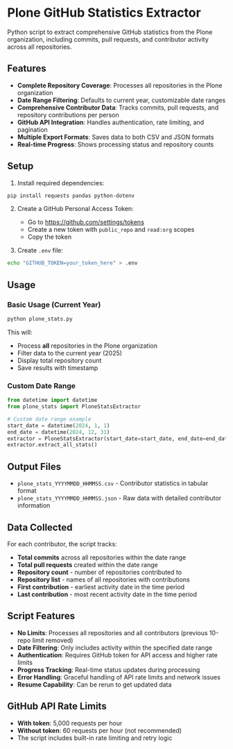 # Plone GitHub Statistics Extractor

Python script to extract comprehensive GitHub statistics from the Plone organization, including commits, pull requests, and contributor activity across all repositories.

## Features

- **Complete Repository Coverage**: Processes all repositories in the Plone organization
- **Date Range Filtering**: Defaults to current year, customizable date ranges
- **Comprehensive Contributor Data**: Tracks commits, pull requests, and repository contributions per person  
- **GitHub API Integration**: Handles authentication, rate limiting, and pagination
- **Multiple Export Formats**: Saves data to both CSV and JSON formats
- **Real-time Progress**: Shows processing status and repository counts

## Setup

1. Install required dependencies:
```bash
pip install requests pandas python-dotenv
```

2. Create a GitHub Personal Access Token:
   - Go to https://github.com/settings/tokens
   - Create a new token with `public_repo` and `read:org` scopes
   - Copy the token

3. Create `.env` file:
```bash
echo "GITHUB_TOKEN=your_token_here" > .env
```

## Usage

### Basic Usage (Current Year)
```bash
python plone_stats.py
```

This will:
- Process **all** repositories in the Plone organization
- Filter data to the current year (2025)
- Display total repository count
- Save results with timestamp

### Custom Date Range
```python
from datetime import datetime
from plone_stats import PloneStatsExtractor

# Custom date range example
start_date = datetime(2024, 1, 1)
end_date = datetime(2024, 12, 31)
extractor = PloneStatsExtractor(start_date=start_date, end_date=end_date)
extractor.extract_all_stats()
```

## Output Files

- `plone_stats_YYYYMMDD_HHMMSS.csv` - Contributor statistics in tabular format
- `plone_stats_YYYYMMDD_HHMMSS.json` - Raw data with detailed contributor information

## Data Collected

For each contributor, the script tracks:
- **Total commits** across all repositories within the date range
- **Total pull requests** created within the date range  
- **Repository count** - number of repositories contributed to
- **Repository list** - names of all repositories with contributions
- **First contribution** - earliest activity date in the time period
- **Last contribution** - most recent activity date in the time period

## Script Features

- **No Limits**: Processes all repositories and all contributors (previous 10-repo limit removed)
- **Date Filtering**: Only includes activity within the specified date range
- **Authentication**: Requires GitHub token for API access and higher rate limits
- **Progress Tracking**: Real-time status updates during processing
- **Error Handling**: Graceful handling of API rate limits and network issues
- **Resume Capability**: Can be rerun to get updated data

## GitHub API Rate Limits

- **With token**: 5,000 requests per hour
- **Without token**: 60 requests per hour (not recommended)
- The script includes built-in rate limiting and retry logic